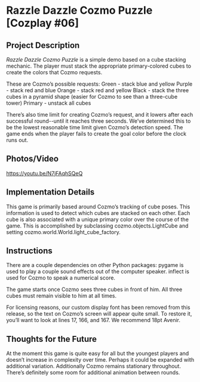 # Razzle Dazzle Cozmo Puzzle [Cozplay #06]

## Project Description

_Razzle Dazzle Cozmo Puzzle_ is a simple demo based on a cube stacking mechanic. The player must stack the appropriate primary-colored cubes to create the colors that Cozmo requests.


These are Cozmo’s possible requests:
Green - stack blue and yellow
Purple - stack red and blue
Orange - stack red and yellow
Black - stack the three cubes in a pyramid shape (easier for Cozmo to see than a three-cube tower)
Primary - unstack all cubes


There’s also time limit for creating Cozmo’s request, and it lowers after each successful round--until it reaches three seconds. We’ve determined this to be the lowest reasonable time limit given Cozmo’s detection speed. The game ends when the player fails to create the goal color before the clock runs out.

## Photos/Video

https://youtu.be/N7jFAqhSQeQ

## Implementation Details

This game is primarily based around Cozmo’s tracking of cube poses. This information is used to detect which cubes are stacked on each other. Each cube is also associated with a unique primary color over the course of the game. This is accomplished by subclassing cozmo.objects.LightCube and setting cozmo.world.World.light_cube_factory.

## Instructions

There are a couple dependencies on other Python packages: 
pygame is used to play a couple sound effects out of the computer speaker.
inflect is used for Cozmo to speak a numerical score.

The game starts once Cozmo sees three cubes in front of him. All three cubes must remain visible to him at all times.

For licensing reasons, our custom display font has been removed from this release, so the text on Cozmo’s screen will appear quite small. To restore it, you’ll want to look at lines 17, 166, and 167. We recommend 18pt Avenir.

## Thoughts for the Future

At the moment this game is quite easy for all but the youngest players and doesn’t increase in complexity over time. Perhaps it could be expanded with additional variation. Additionally Cozmo remains stationary throughout. There’s definitely some room for additional animation between rounds.